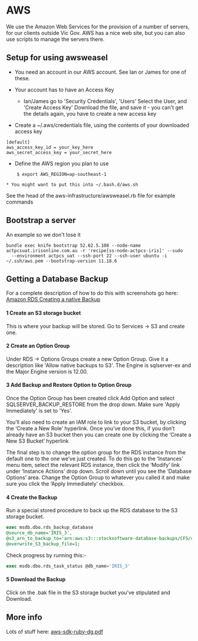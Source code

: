 # AWS

We use the Amazon Web Services for the provision of a number of servers, for our clients outside Vic Gov.
AWS has a nice web site, but you can also use scripts to manage the servers there.

## Setup for using awsweasel

* You need an account in our AWS account.  See Ian or James for one of these.
* Your account has to have an Access Key
    * Ian/James go to 'Security Credentials', 'Users'
Select the User, and 'Create Access Key'
Download the file, and save it - you can't get the details again, you have to create a new access key

* Create a ~/.aws/credentials file, using the contents of your downloaded access key

```
[default]
aws_access_key_id = your_key_here
aws_secret_access_key = your_secret_here
```

* Define the AWS region you plan to use

```
    $ export AWS_REGION=ap-southeast-1
```
    * You might want to put this into ~/.bash.d/aws.sh

See the head of the aws-infrastructure/awsweasel.rb file for example commands

## Bootstrap a server

An example so we don't lose it

```
bundle exec knife bootstrap 52.62.5.108 --node-name actpcsuat.irisonline.com.au -r 'recipe[ss-node-actpcs-iris]' --sudo
  --environment actpcs_uat --ssh-port 22 --ssh-user ubuntu -i ~/.ssh/aws.pem --bootstrap-version 11.18.6
```

## Getting a Database Backup

For a complete description of how to do this with screenshots go here:
[Amazon RDS Creating a native Backup](http://www.sqlmatters.com/Articles/Amazon%20RDS%20Creating%20a%20native%20bak%20Backup%20of%20a%20SQL%20Server%20Database%20in%20RDS.aspx)

#### 1 Create an S3 storage bucket

This is where your backup will be stored.  Go to Services -> S3 and create one.

#### 2 Create an Option Group

Under RDS -> Options Groups create a new Option Group.  Give it a description like 'Allow native backups to S3'. 
The Engine is sqlserver-ex and the Major Engine version is 12.00.

#### 3 Add Backup and Restore Option to Option Group

Once the Option Group has been created click Add Option and select SQLSERVER_BACKUP_RESTORE from the drop down.
Make sure 'Apply Immediately' is set to 'Yes'.

You’ll also need to create an IAM role to link to your S3 bucket, by clicking the ‘Create a New Role’ hyperlink. 
Once you’ve done this, if you don’t already have an S3 bucket then you can create one by clicking the ‘Create a New S3 Bucket’ hyperlink

The final step is to change the option group for the RDS instance from the default one to the one we’ve just created. 
To do this go to the ‘Instances’ menu item, select the relevant RDS instance, then click the ‘Modify’ link under ‘Instance Actions’ 
drop down. Scroll down until you see the ‘Database Options’ area. Change the Option Group to whatever you called it and 
make sure you click the ‘Apply Immediately’ checkbox.

#### 4 Create the Backup

Run a special stored procedure to back up the RDS database to the S3 storage bucket.

````sql
exec msdb.dbo.rds_backup_database 
@source_db_name='IRIS_3',
@s3_arn_to_backup_to='arn:aws:s3:::stocksoftware-database-backups/CFS/cfstest.bak',
@overwrite_S3_backup_file=1;
````

Check progress by running this:-

````sql
exec msdb.dbo.rds_task_status @db_name='IRIS_3'
````

#### 5 Download the Backup

Click on the .bak file in the S3 storage bucket you've stipulated and Download.

## More info

Lots of stuff here: [aws-sdk-ruby-dg.pdf](http://docs.aws.amazon.com/sdk-for-ruby/latest/DeveloperGuide/aws-sdk-ruby-dg.pdf)
